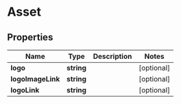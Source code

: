 
# Asset

## Properties

Name | Type | Description | Notes
------------ | ------------- | ------------- | -------------
**logo** | **string** |  |  [optional]
**logoImageLink** | **string** |  |  [optional]
**logoLink** | **string** |  |  [optional]



